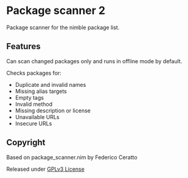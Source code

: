 # Package scanner 2

Package scanner for the nimble package list.

## Features

Can scan changed packages only and runs in offline mode by default.

Checks packages for:

* Duplicate and invalid names
* Missing alias targets
* Empty tags
* Invalid method
* Missing description or license
* Unavailable URLs
* Insecure URLs

## Copyright

Based on package_scanner.nim by Federico Ceratto

Released under [GPLv3 License](LICENSE.txt)
